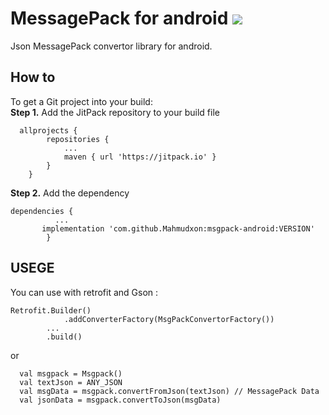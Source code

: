 # MessagePack for android [![](https://jitpack.io/v/Mahmudxon/msgpack-android.svg)](https://jitpack.io/#Mahmudxon/msgpack-android)

Json MessagePack convertor library for android.

## How to
To get a Git project into your build: <br />
**Step 1.** Add the JitPack repository to your build file 
```
  allprojects {
		repositories {
			...
			maven { url 'https://jitpack.io' }
		}
	}
```
**Step 2.** Add the dependency
```
dependencies {
          ...
	   implementation 'com.github.Mahmudxon:msgpack-android:VERSION'
        }
```

## USEGE
You can use with retrofit and Gson :
```
Retrofit.Builder()
            .addConverterFactory(MsgPackConvertorFactory())
	    ...
	    .build()
```
or 
```
  val msgpack = Msgpack()
  val textJson = ANY_JSON
  val msgData = msgpack.convertFromJson(textJson) // MessagePack Data
  val jsonData = msgpack.convertToJson(msgData)
```
